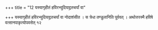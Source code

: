 +++
title = "12 यस्यागृहीतं हविरभ्युदियाद्द्रतचर्यां वा"

+++
यस्यागृहीतं हविरभ्युदियाद्द्रतचर्यां वा नोदाशंसीत । स त्रेधा तण्डुलानिति पूर्ववत् । अथोत्तरस्मै हविषे वत्सानपाकृत्योपवसेत् १२